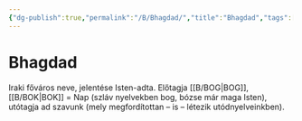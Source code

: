 ```yaml
---
{"dg-publish":true,"permalink":"/B/Bhagdad/","title":"Bhagdad","tags":["dg_uploaded"],"created":"2023-11-28T09:36","updated":"2023-11-28T09:36"}
---
```



# Bhagdad

Iraki főváros neve, jelentése Isten-adta. Előtagja [[B/BOG\|BOG]], [[B/BOK\|BOK]] = Nap (szláv nyelvekben bog, bózse már maga Isten), utótagja ad szavunk (mely megfordítottan – is – létezik utódnyelveinkben).  